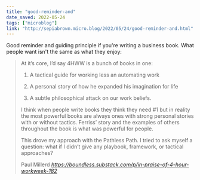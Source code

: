 ```yaml
---
title: "good-reminder-and"
date_saved: 2022-05-24
tags: ["microblog"]
link: "http://sepiabrown.micro.blog/2022/05/24/good-reminder-and.html"
---
```

Good reminder and guiding principle if you're writing a business book. What people want isn't the same as what they enjoy:

<blockquote class="quoteback" darkmode="" data-title="In%20Praise%20of%204-Hour%20Workweek%20%7C%20%23182" data-author="Paul Millerd" cite="https://boundless.substack.com/p/in-praise-of-4-hour-workweek-182">
<p>At it’s core, I’d say 4HWW is a bunch of books in one:</p><ol><li><p>A tactical guide for working less an automating work</p></li><li><p>A personal story of how he expanded his imagination for life</p></li><li><p>A subtle philosophical attack on our work beliefs.</p></li></ol><p>I think when people write books they think they need #1 but in reality the most powerful books are always ones with strong personal stories with or without tactics.  Ferriss’ story and the examples of others throughout the book is what was powerful for people.</p><p>This drove my approach with the Pathless Path.  I tried to ask myself a question: what if I didn’t give any playbook, framework, or tactical approaches?</p>
<footer>Paul Millerd <cite><a href="https://boundless.substack.com/p/in-praise-of-4-hour-workweek-182">https://boundless.substack.com/p/in-praise-of-4-hour-workweek-182</a></cite></footer>
</blockquote>
<script note="" src="https://cdn.jsdelivr.net/gh/Blogger-Peer-Review/quotebacks@1/quoteback.js"></script>
